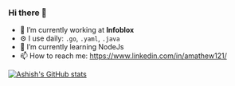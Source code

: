 ### Hi there 👋

<!--
**amathew121/amathew121** is a ✨ _special_ ✨ repository because its `README.md` (this file) appears on your GitHub profile.

Here are some ideas to get you started:

- 🔭 I’m currently working on ...
- 🌱 I’m currently learning ...
- 👯 I’m looking to collaborate on ...
- 🤔 I’m looking for help with ...
- 💬 Ask me about ...
- 📫 How to reach me: ...
- 😄 Pronouns: ...
- ⚡ Fun fact: ...
-->

- 🔭 I’m currently working at **Infoblox**
- ⚙️ I use daily: `.go`, `.yaml`, `.java`
- 🌱 I’m currently learning NodeJs
- 📫 How to reach me: https://www.linkedin.com/in/amathew121/

[![Ashish's GitHub stats](https://github-readme-stats.vercel.app/api?username=amathew121)](https://github.com/anuraghazra/github-readme-stats)
